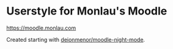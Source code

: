 # Userstyle for Monlau's Moodle

https://moodle.monlau.com

Created starting with [deionmenor/moodle-night-mode](https://github.com/deionmenor/moodle-night-mode).
